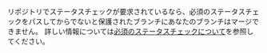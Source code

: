 リポジトリでステータスチェックが要求されているなら、必須のステータスチェックをパスしてからでないと保護されたブランチにあなたのブランチはマージできません。 詳しい情報については[必須のステータスチェックについて](/articles/about-status-checks)を参照してください。

